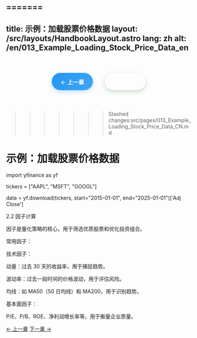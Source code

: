 =======
---
title: 示例：加载股票价格数据
layout: /src/layouts/HandbookLayout.astro
lang: zh
alt: /en/013_Example_Loading_Stock_Price_Data_en
---

<div class="page-nav">
  <a href="/012_Strategy_Logic_CN">← 上一章</a>
  <a href="/014_Example_Calculating_Momentum_Factor_CN">下一章 →</a>
</div>

>>>>>>> Stashed changes:src/pages/013_Example_Loading_Stock_Price_Data_CN.md
# 示例：加载股票价格数据

import yfinance as yf

tickers = ["AAPL", "MSFT", "GOOGL"]

data = yf.download(tickers, start="2015-01-01", end="2025-01-01")['Adj Close']

2.2 因子计算

因子是量化策略的核心，用于筛选优质股票和优化投资组合。

常用因子：

技术因子：

动量：过去 30 天的收益率，用于捕捉趋势。

波动率：过去一段时间的价格波动，用于评估风险。

均线：如 MA50（50 日均线）和 MA200，用于识别趋势。

基本面因子：

P/E、P/B、ROE、净利润增长率等，用于衡量企业质量。

<div class="nav-links">
  <a href="/012_Strategy_Logic_CN">← 上一章</a>
  <a href="/014_Example_Calculating_Momentum_Factor_CN">下一章 →</a>
</div>

<style>
  
  
  /* 页面导航样式 - 与底部导航一致 */
  .page-nav {
    display: flex;
    justify-content: center;
    align-items: center;
    gap: 2rem;
    padding: 1.5rem 0;
    margin: 2rem 0;
    border-top: 1px solid var(--border-color);
    border-bottom: 1px solid var(--border-color);
  }

  .page-nav a {
    display: inline-flex;
    align-items: center;
    padding: 0.8rem 1.5rem;
    background: linear-gradient(135deg, var(--primary-color) 0%, var(--primary-light) 100%);
    color: white;
    text-decoration: none;
    border-radius: 25px;
    font-size: 0.95rem;
    font-weight: 600;
    transition: all 0.3s ease;
    box-shadow: 0 4px 12px rgba(56, 142, 60, 0.3);
  }

  .page-nav a:hover {
    background: linear-gradient(135deg, var(--primary-light) 0%, #81C784 100%);
    transform: translateY(-2px);
    box-shadow: 0 6px 20px rgba(56, 142, 60, 0.4);
  }

  .page-nav a:first-child {
    background: linear-gradient(135deg, #2196f3 0%, #42a5f5 100%);
    box-shadow: 0 4px 12px rgba(33, 150, 243, 0.3);
  }

  .page-nav a:first-child:hover {
    background: linear-gradient(135deg, #42a5f5 0%, #64b5f6 100%);
    box-shadow: 0 6px 20px rgba(33, 150, 243, 0.4);
  }

  .page-nav a:last-child {
    background: linear-gradient(135deg, var(--primary-color) 0%, var(--primary-light) 100%);
    box-shadow: 0 4px 12px rgba(56, 142, 60, 0.3);
  }

  .page-nav a:last-child:hover {
    background: linear-gradient(135deg, var(--primary-light) 0%, #81C784 100%);
    box-shadow: 0 6px 20px rgba(56, 142, 60, 0.4);
  }

  /* 暗色模式适配 */
  [data-theme="dark"] .page-nav a:first-child {
    background: linear-gradient(135deg, #1976d2 0%, #1e88e5 100%);
  }

  [data-theme="dark"] .page-nav a:first-child:hover {
    background: linear-gradient(135deg, #1e88e5 0%, #2196f3 100%);
  }

  /* 响应式设计 */
  @media (max-width: 768px) {
    .page-nav {
      flex-direction: column;
      gap: 1rem;
    }

    .page-nav a {
      font-size: 0.9rem;
      padding: 0.7rem 1.2rem;
    }
  }
</style>

